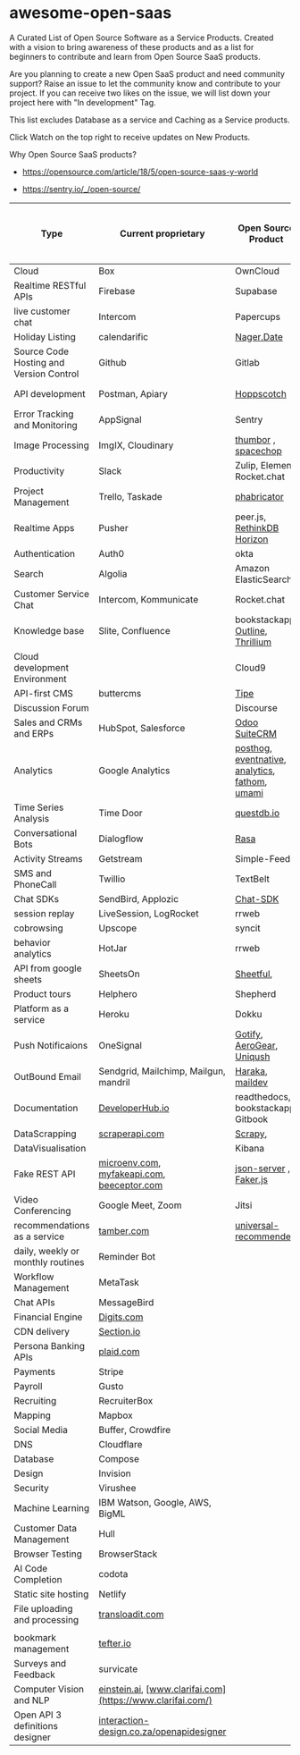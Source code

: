 # awesome-open-saas
A Curated List of Open Source Software as a Service Products.
Created with a vision to bring awareness of these products and as a list for beginners to contribute and learn from Open Source SaaS products. 

Are you planning to create a new Open SaaS product and need community support? Raise an issue to let the community know and contribute to your project. If you can receive two likes on the issue, we will list down your project here with "In development" Tag.

This list excludes Database as a service and Caching as a Service products.

Click Watch on the top right to receive updates on New Products.

Why Open Source SaaS products?

- https://opensource.com/article/18/5/open-source-saas-y-world

- https://sentry.io/_/open-source/


| Type                                    | Current proprietary                                                                                                   | Open Source Product                                                                                                                            | Hosted or Manual or Library | Programming Language |
| --------------------------------------- | --------------------------------------------------------------------------------------------------------------------- | ---------------------------------------------------------------------------------------------------------------------------------------------- | --------------------------- | -------------------- |
| Cloud                                   | Box                                                                                                                   | OwnCloud                                                                                                                                       | Hosted                      | PHP, Go              |
| Realtime RESTful APIs                                   | Firebase                                                                                                                   | Supabase                                                                                                                                       | Hosted                      | Javascript              |
| live customer chat                                   | Intercom                                                                                                                   | Papercups                                                                                                                                       | Hosted                      | Elixir              |
| Holiday Listing                         | calendarific                                                                                                          | [Nager.Date](https://github.com/nager/Nager.Date)                                                                                              | Hosted                      | C#                   |
| Source Code Hosting and Version Control | Github                                                                                                                | Gitlab                                                                                                                                         | Hosted                      | Ruby                 |
| API development                         | Postman, Apiary                                                                                                       | [Hoppscotch](https://hoppscotch.io/)                                                                                                           | Hosted                      | Vue, Javascript      |
| Error Tracking and Monitoring           | AppSignal                                                                                                             | Sentry                                                                                                                                         | Hosted                      | Python, Typescript   |
| Image Processing                        | ImgIX, Cloudinary                                                                                                     | [thumbor](https://github.com/thumbor/thumbor) , [spacechop](https://github.com/spacechop/spacechop)                                            | Hosted                      | Python, Typescript   |
| Productivity                            | Slack                                                                                                                 | Zulip, Element, Rocket.chat                                                                                                                    | Hosted                      |                      |
| Project Management                      | Trello, Taskade                                                                                                       | [phabricator](https://phacility.com/phabricator/)                                                                                              | Hosted                      |                      |
| Realtime Apps                           | Pusher                                                                                                                | peer.js, [RethinkDB Horizon](https://github.com/rethinkdb/horizon)                                                                             | Hosted                      |                      |
| Authentication                          | Auth0                                                                                                                 | okta                                                                                                                                           | Hosted                      |                      |
| Search                                  | Algolia                                                                                                               | Amazon ElasticSearch                                                                                                                           | Hosted                      |                      |
| Customer Service Chat                   | Intercom, Kommunicate                                                                                                 | Rocket.chat                                                                                                                                    | Hosted                      |                      |
| Knowledge base                          | Slite, Confluence                                                                                                     | bookstackapp, [Outline](https://github.com/outline/outline), [Thrillium](https://github.com/zadam/trilium)                                     | Hosted                      |                      |
| Cloud development Environment           |                                                                                                                       | Cloud9                                                                                                                                         | Hosted                      |                      |
| API-first CMS                           | buttercms                                                                                                             | [Tipe](https://github.com/tipeio/tipe)                                                                                                         | Hosted                      |                      |
| Discussion Forum                        |                                                                                                                       | Discourse                                                                                                                                      | Hosted                      |                      |
| Sales and CRMs and ERPs                 | HubSpot, Salesforce                                                                                                   | [Odoo](https://www.odoo.com/)  [SuiteCRM](https://github.com/salesagility/SuiteCRM)                                                            | Hosted                      |                      |
|Analytics | Google Analytics | [posthog](https://github.com/PostHog/posthog), [eventnative](https://github.com/ksensehq/eventnative), [analytics](https://github.com/plausible/analytics), [fathom](https://github.com/usefathom/fathom), [umami](https://github.com/mikecao/umami) | Manual |  |
|Time Series Analysis | Time Door        | [questdb.io](https://questdb.io/)                                                                                                                                                                                                                    | Hosted | |
| Conversational Bots | Dialogflow | [Rasa](https://rasa.com/) | Hosted | |
| Activity Streams                        | Getstream                                                                                                             | Simple-Feed                                                                                                                                    | Library                     | Ruby                 |
| SMS and PhoneCall                       | Twillio                                                                                                               | TextBelt                                                                                                                                       | Library                     |                      |
| Chat SDKs                               | SendBird, Applozic                                                                                                    | [Chat-SDK](https://github.com/chat-sdk)                                                                                                        | Library                     |                      |
| session replay                          | LiveSession, LogRocket                                                                                                | rrweb                                                                                                                                          | Library                     |                      |
| cobrowsing                              | Upscope                                                                                                               | syncit                                                                                                                                         | Library                     |                      |
| behavior analytics                      | HotJar                                                                                                                | rrweb                                                                                                                                          | Library                     |                      |
| API from google sheets                  | SheetsOn                                                                                                              | [Sheetful](https://github.com/saasify-sh/sheetful),                                                                                            | Library                     |                      |
| Product tours                           | Helphero                                                                                                              | Shepherd                                                                                                                                       | Library                     |                      |
| Platform as a service                   | Heroku                                                                                                                | Dokku                                                                                                                                          | Manual                      | Shell and Go         |
| Push Notificaions                       | OneSignal                                                                                                             | [Gotify](https://github.com/gotify), [AeroGear](https://github.com/aerogear), [Uniqush](https://github.com/uniqush/uniqush-push)               | Manual                      |                      |
| OutBound Email                          | Sendgrid, Mailchimp, Mailgun, mandril                                                                                 | [Haraka](https://github.com/haraka/Haraka), [maildev](https://github.com/maildev/maildev) | Manual                      |                      |
| Documentation                           | [DeveloperHub.io](http://developerhub.io/)                                                                            | readthedocs, bookstackapp, Gitbook                                                                                                             | Manual                      |                      |
| DataScrapping                           | [scraperapi.com](http://scraperapi.com/)                                                                              | [Scrapy](https://github.com/scrapy/scrapy),                                                                                                    | Manual                      |                      |
| DataVisualisation                       |                                                                                                                       | Kibana                                                                                                                                         |                             |                      |
| Fake REST API                           | [microenv.com](https://microenv.com/), [myfakeapi.com](http://myfakeapi.com/), [beeceptor.com](http://beeceptor.com/) | [json-server](https://github.com/typicode/json-server) , [Faker.js](https://github.com/marak/Faker.js/)                                        | Manual                      |                      |
| Video Conferencing         | Google Meet, Zoom | Jitsi | Hosted  | |
| recommendations as a service            | [tamber.com](https://tamber.com/) | [universal-recommender](https://github.com/actionml/universal-recommender) |   Library |                             | 
| daily, weekly or monthly routines       | Reminder Bot                                                                                                          |                                                                                                                                                |                             |                      |
| Workflow Management                     | MetaTask                                                                                                              |                                                                                                                                                |                             |                      |
| Chat APIs                               | MessageBird                                                                                                           |                                                                                                                                                |                             |                      |
| Financial Engine                        | [Digits.com](http://digits.com/)                                                                                      |                                                                                                                                                |                             |                      |
| CDN delivery                            | [Section.io](http://section.io/)                                                                                      |                                                                                                                                                |                             |                      |
| Persona Banking APIs                    | [plaid.com](https://plaid.com/)                                                                                       |                                                                                                                                                |                             |                      |
| Payments                                | Stripe                                                                                                                |                                                                                                                                                |                             |                      |
| Payroll                                 | Gusto                                                                                                                 |                                                                                                                                                |                             |                      |
| Recruiting                              | RecruiterBox                                                                                                          |                                                                                                                                                |                             |                      |
| Mapping                                 | Mapbox                                                                                                                |                                                                                                                                                |                             |                      |
| Social Media                            | Buffer, Crowdfire                                                                                                     |                                                                                                                                                |                             |                      |
| DNS                                     | Cloudflare                                                                                                            |                                                                                                                                                |                             |                      |
| Database                                | Compose                                                                                                               |                                                                                                                                                |                             |                      |
| Design                                  | Invision                                                                                                              |                                                                                                                                                |                             |                      |
| Security                                | Virushee                                                                                                              |                                                                                                                                                |                             |                      |
| Machine Learning                        | IBM Watson, Google, AWS, BigML                                                                                        |                                                                                                                                                |                             |                      |
| Customer Data Management                | Hull                                                                                                                  |                                                                                                                                                |                             |                      |
| Browser Testing                         | BrowserStack                                                                                                          |                                                                                                                                                |                             |                      |
| AI Code Completion                      | codota                                                                                                                |                                                                                                                                                |                             |                      |
| Static site hosting                     | Netlify                                                                                                               |                                                                                                                                                |                             |                      |
| File uploading and processing           | [transloadit.com](https://transloadit.com/)                                                                           |                                                                                                                                                |                             |                      |
|                                         |                                                                                                                       |                                                                                                                                                |                             |                      |
| bookmark management                     | [tefter.io](https://tefter.io/#pricing-plans)                                                                         |                                                                                                                                                |                             |                      |
| Surveys and Feedback                    | survicate                                                                                                             |                                                                                                                                                |                             |                      |
| Computer Vision and NLP                 | [einstein.ai](https://einstein.ai/products), [www.clarifai.com](https://www.clarifai.com/)                            |                                                                                                                                                |                             |                      |
| Open API 3 definitions designer         | [interaction-design.co.za/openapidesigner](https://interaction-design.co.za/openapidesigner/)                         |                                                                                                                                                |                             |
